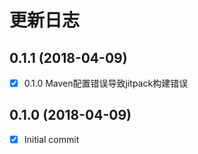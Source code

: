 # 更新日志

## 0.1.1 (2018-04-09)
* [x] 0.1.0 Maven配置错误导致jitpack构建错误

## 0.1.0 (2018-04-09)
* [x] Initial commit
